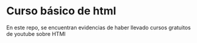 # Curso básico de html

En este repo, se encuentran evidencias de haber llevado cursos gratuitos de youtube sobre HTMl

